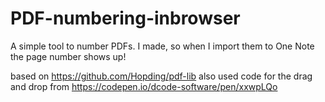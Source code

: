 # PDF-numbering-inbrowser
A simple tool to number PDFs. I made, so when I import them to One Note the page number shows up!


based on https://github.com/Hopding/pdf-lib also used code for the drag and drop from https://codepen.io/dcode-software/pen/xxwpLQo
